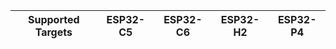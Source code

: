| Supported Targets | ESP32-C5 | ESP32-C6 | ESP32-H2 | ESP32-P4 |
| ----------------- | -------- | -------- | -------- | -------- |

